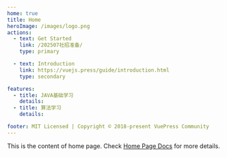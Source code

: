 ```yaml
---
home: true
title: Home
heroImage: /images/logo.png
actions:
  - text: Get Started
    link: /202507社招准备/
    type: primary

  - text: Introduction
    link: https://vuejs.press/guide/introduction.html
    type: secondary

features:
  - title: JAVA基础学习
    details: 
  - title: 算法学习
    details: 

footer: MIT Licensed | Copyright © 2018-present VuePress Community
---
```


This is the content of home page. Check [Home Page Docs][default-theme-home] for more details.

[default-theme-home]: https://vuejs.press/reference/default-theme/frontmatter.html#home-page
